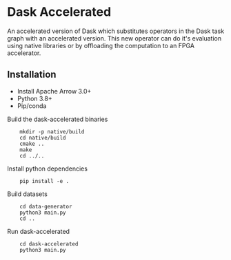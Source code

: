 # Dask Accelerated
An accelerated version of Dask which substitutes operators in the Dask task graph with an accelerated version.
This new operator can do it's evaluation using native libraries or by offloading the computation to an FPGA accelerator.

## Installation

* Install Apache Arrow 3.0+
* Python 3.8+
* Pip/conda

Build the dask-accelerated binaries
```
    mkdir -p native/build
    cd native/build
    cmake ..
    make
    cd ../..
```

Install python dependencies

```
    pip install -e .
```

Build datasets

```
    cd data-generator
    python3 main.py
    cd ..
```

Run dask-accelerated

```
    cd dask-accelerated
    python3 main.py
```
